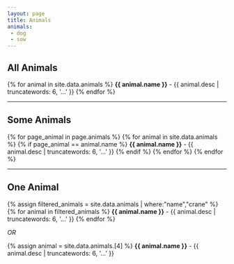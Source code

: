 ```yaml
---
layout: page
title: Animals
animals:
 - dog
 - sow
---
```


## All Animals

{% for animal in site.data.animals %}
**{{ animal.name }}** - {{ animal.desc | truncatewords: 6, '&hellip;' }}
{% endfor %}

---

## Some Animals
{% for page_animal in page.animals %}
  {% for animal in site.data.animals %}
    {% if page_animal == animal.name %}
**{{ animal.name }}** - {{ animal.desc | truncatewords: 6, '&hellip;' }}
    {% endif %}
  {% endfor %}
{% endfor %}

---

## One Animal

{% assign filtered_animals = site.data.animals | where:"name","crane" %}
{% for animal in filtered_animals %}
**{{ animal.name }}** - {{ animal.desc | truncatewords: 6, '&hellip;' }}
{% endfor %}

*OR*

{% assign animal = site.data.animals.[4] %}
**{{ animal.name }}** - {{ animal.desc | truncatewords: 6, '&hellip;' }}
